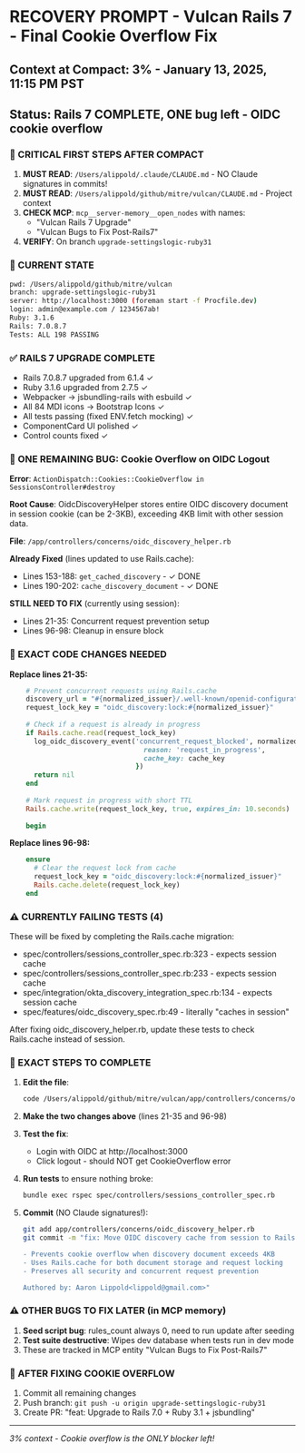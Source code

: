 # RECOVERY PROMPT - Vulcan Rails 7 - Final Cookie Overflow Fix
## Context at Compact: 3% - January 13, 2025, 11:15 PM PST
## Status: Rails 7 COMPLETE, ONE bug left - OIDC cookie overflow

### 🚨 CRITICAL FIRST STEPS AFTER COMPACT
1. **MUST READ**: `/Users/alippold/.claude/CLAUDE.md` - NO Claude signatures in commits!
2. **MUST READ**: `/Users/alippold/github/mitre/vulcan/CLAUDE.md` - Project context
3. **CHECK MCP**: `mcp__server-memory__open_nodes` with names:
   - "Vulcan Rails 7 Upgrade" 
   - "Vulcan Bugs to Fix Post-Rails7"
4. **VERIFY**: On branch `upgrade-settingslogic-ruby31`

### 📍 CURRENT STATE
```bash
pwd: /Users/alippold/github/mitre/vulcan
branch: upgrade-settingslogic-ruby31  
server: http://localhost:3000 (foreman start -f Procfile.dev)
login: admin@example.com / 1234567ab!
Ruby: 3.1.6
Rails: 7.0.8.7
Tests: ALL 198 PASSING
```

### ✅ RAILS 7 UPGRADE COMPLETE
- Rails 7.0.8.7 upgraded from 6.1.4 ✓
- Ruby 3.1.6 upgraded from 2.7.5 ✓
- Webpacker → jsbundling-rails with esbuild ✓
- All 84 MDI icons → Bootstrap Icons ✓
- All tests passing (fixed ENV.fetch mocking) ✓
- ComponentCard UI polished ✓
- Control counts fixed ✓

### 🐛 ONE REMAINING BUG: Cookie Overflow on OIDC Logout

**Error**: `ActionDispatch::Cookies::CookieOverflow in SessionsController#destroy`

**Root Cause**: OidcDiscoveryHelper stores entire OIDC discovery document in session cookie (can be 2-3KB), exceeding 4KB limit with other session data.

**File**: `/app/controllers/concerns/oidc_discovery_helper.rb`

**Already Fixed** (lines updated to use Rails.cache):
- Lines 153-188: `get_cached_discovery` - ✓ DONE
- Lines 190-202: `cache_discovery_document` - ✓ DONE

**STILL NEED TO FIX** (currently using session):
- Lines 21-35: Concurrent request prevention setup
- Lines 96-98: Cleanup in ensure block

### 📝 EXACT CODE CHANGES NEEDED

**Replace lines 21-35:**
```ruby
    # Prevent concurrent requests using Rails.cache
    discovery_url = "#{normalized_issuer}/.well-known/openid-configuration"
    request_lock_key = "oidc_discovery:lock:#{normalized_issuer}"
    
    # Check if a request is already in progress
    if Rails.cache.read(request_lock_key)
      log_oidc_discovery_event('concurrent_request_blocked', normalized_issuer, {
                                 reason: 'request_in_progress',
                                 cache_key: cache_key
                               })
      return nil
    end
    
    # Mark request in progress with short TTL
    Rails.cache.write(request_lock_key, true, expires_in: 10.seconds)
    
    begin
```

**Replace lines 96-98:**
```ruby
    ensure
      # Clear the request lock from cache
      request_lock_key = "oidc_discovery:lock:#{normalized_issuer}"
      Rails.cache.delete(request_lock_key)
    end
```

### ⚠️ CURRENTLY FAILING TESTS (4)
These will be fixed by completing the Rails.cache migration:
- spec/controllers/sessions_controller_spec.rb:323 - expects session cache
- spec/controllers/sessions_controller_spec.rb:233 - expects session cache
- spec/integration/okta_discovery_integration_spec.rb:134 - expects session cache
- spec/features/oidc_discovery_spec.rb:49 - literally "caches in session"

After fixing oidc_discovery_helper.rb, update these tests to check Rails.cache instead of session.

### 🎯 EXACT STEPS TO COMPLETE

1. **Edit the file**:
   ```bash
   code /Users/alippold/github/mitre/vulcan/app/controllers/concerns/oidc_discovery_helper.rb
   ```

2. **Make the two changes above** (lines 21-35 and 96-98)

3. **Test the fix**:
   - Login with OIDC at http://localhost:3000
   - Click logout - should NOT get CookieOverflow error

4. **Run tests** to ensure nothing broke:
   ```bash
   bundle exec rspec spec/controllers/sessions_controller_spec.rb
   ```

5. **Commit** (NO Claude signatures!):
   ```bash
   git add app/controllers/concerns/oidc_discovery_helper.rb
   git commit -m "fix: Move OIDC discovery cache from session to Rails.cache

   - Prevents cookie overflow when discovery document exceeds 4KB
   - Uses Rails.cache for both document storage and request locking
   - Preserves all security and concurrent request prevention
   
   Authored by: Aaron Lippold<lippold@gmail.com>"
   ```

### ⚠️ OTHER BUGS TO FIX LATER (in MCP memory)
1. **Seed script bug**: rules_count always 0, need to run update after seeding
2. **Test suite destructive**: Wipes dev database when tests run in dev mode
3. These are tracked in MCP entity "Vulcan Bugs to Fix Post-Rails7"

### 🚀 AFTER FIXING COOKIE OVERFLOW
1. Commit all remaining changes
2. Push branch: `git push -u origin upgrade-settingslogic-ruby31`
3. Create PR: "feat: Upgrade to Rails 7.0 + Ruby 3.1 + jsbundling"

---
*3% context - Cookie overflow is the ONLY blocker left!*